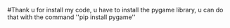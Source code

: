 #Thank u for install my code, u have to install the pygame library, u can do that with the command ''pip install pygame''
